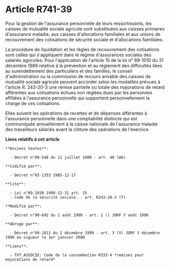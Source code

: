 # Article R741-39

Pour la gestion de l'assurance personnelle de leurs ressortissants, les caisses de mutualité sociale agricole sont
substituées aux caisses primaires d'assurance maladie, aux caisses d'allocations familiales et aux unions de recouvrement des
cotisations de sécurité sociale et d'allocations familiales. 

La procédure de liquidation et les règles de recouvrement des cotisations sont celles qui s'appliquent dans le régime
d'assurances sociales des salariés agricoles. Pour l'application de l'article 15 de la loi n° 89-1010 du 31 décembre 1989
relative à la prévention et au règlement des difficultés liées au surendettement des particuliers et des familles, le conseil
d'administration ou la commission de recours amiable des caisses de mutualité sociale agricole peuvent accorder selon les
modalités prévues à l'article R. 243-20-3 une remise partielle ou totale des majorations de retard afférentes aux cotisations
échues non réglées dues par les personnes affiliées à l'assurance personnelle qui supportent personnellement la charge de ces
cotisations.

Elles suivent les opérations de recettes et de dépenses afférentes à l'assurance personnelle dans une comptabilité distincte
qui est communiquée annuellement à la caisse nationale de l'assurance maladie des travailleurs salariés avant la clôture des
opérations de l'exercice.

**Liens relatifs à cet article**

	**Anciens textes**:

	  - Décret n°80-548 du 11 juillet 1980 - art. 40 (Ab)

	**Codifié par**:

	  - Décret n°85-1353 1985-12-17

	**Cite**:

	  - Loi n°89-1010 1989-12-31 art. 15
	  - Code de la sécurité sociale. - art. R243-20-3 (T)

	**Modifié par**:

	  - Décret n°90-692 du 1 août 1990 - art. 1 () JORF 7 août 1990

	**Abrogé par**:

	  - Décret n°99-1012 du 2 décembre 1999 - art. 3 (V) JORF 3 décembre 1999 en vigueur le 1er janvier 2000

	**Liens**:

	  - TXT_ASSOCIE: Code de la consommation R333-4 *remises pour majorations de retard*

